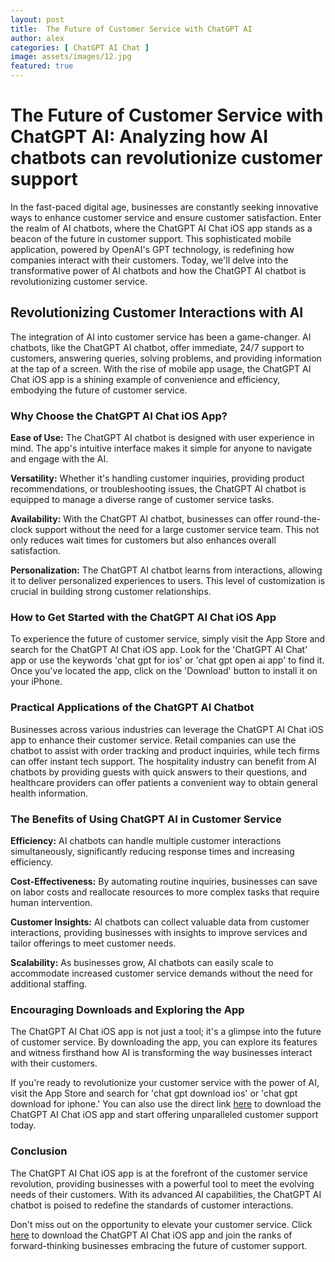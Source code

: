 ```yaml
---
layout: post
title:  The Future of Customer Service with ChatGPT AI
author: alex
categories: [ ChatGPT AI Chat ]
image: assets/images/12.jpg
featured: true
---
```


# The Future of Customer Service with ChatGPT AI: Analyzing how AI chatbots can revolutionize customer support

In the fast-paced digital age, businesses are constantly seeking innovative ways to enhance customer service and ensure customer satisfaction. Enter the realm of AI chatbots, where the ChatGPT AI Chat iOS app stands as a beacon of the future in customer support. This sophisticated mobile application, powered by OpenAI's GPT technology, is redefining how companies interact with their customers. Today, we'll delve into the transformative power of AI chatbots and how the ChatGPT AI chatbot is revolutionizing customer service.

## Revolutionizing Customer Interactions with AI

The integration of AI into customer service has been a game-changer. AI chatbots, like the ChatGPT AI chatbot, offer immediate, 24/7 support to customers, answering queries, solving problems, and providing information at the tap of a screen. With the rise of mobile app usage, the ChatGPT AI Chat iOS app is a shining example of convenience and efficiency, embodying the future of customer service.

### Why Choose the ChatGPT AI Chat iOS App?

**Ease of Use:** The ChatGPT AI chatbot is designed with user experience in mind. The app's intuitive interface makes it simple for anyone to navigate and engage with the AI.

**Versatility:** Whether it's handling customer inquiries, providing product recommendations, or troubleshooting issues, the ChatGPT AI chatbot is equipped to manage a diverse range of customer service tasks.

**Availability:** With the ChatGPT AI chatbot, businesses can offer round-the-clock support without the need for a large customer service team. This not only reduces wait times for customers but also enhances overall satisfaction.

**Personalization:** The ChatGPT AI chatbot learns from interactions, allowing it to deliver personalized experiences to users. This level of customization is crucial in building strong customer relationships.

### How to Get Started with the ChatGPT AI Chat iOS App

To experience the future of customer service, simply visit the App Store and search for the ChatGPT AI Chat iOS app. Look for the 'ChatGPT AI Chat' app or use the keywords 'chat gpt for ios' or 'chat gpt open ai app' to find it. Once you've located the app, click on the 'Download' button to install it on your iPhone.

### Practical Applications of the ChatGPT AI Chatbot

Businesses across various industries can leverage the ChatGPT AI Chat iOS app to enhance their customer service. Retail companies can use the chatbot to assist with order tracking and product inquiries, while tech firms can offer instant tech support. The hospitality industry can benefit from AI chatbots by providing guests with quick answers to their questions, and healthcare providers can offer patients a convenient way to obtain general health information.

### The Benefits of Using ChatGPT AI in Customer Service

**Efficiency:** AI chatbots can handle multiple customer interactions simultaneously, significantly reducing response times and increasing efficiency.

**Cost-Effectiveness:** By automating routine inquiries, businesses can save on labor costs and reallocate resources to more complex tasks that require human intervention.

**Customer Insights:** AI chatbots can collect valuable data from customer interactions, providing businesses with insights to improve services and tailor offerings to meet customer needs.

**Scalability:** As businesses grow, AI chatbots can easily scale to accommodate increased customer service demands without the need for additional staffing.

### Encouraging Downloads and Exploring the App

The ChatGPT AI Chat iOS app is not just a tool; it's a glimpse into the future of customer service. By downloading the app, you can explore its features and witness firsthand how AI is transforming the way businesses interact with their customers.

If you're ready to revolutionize your customer service with the power of AI, visit the App Store and search for 'chat gpt download ios' or 'chat gpt download for iphone.' You can also use the direct link [here](https://apps.apple.com/us/app/ai-ask-chat-with-ai-bots/id6472484891) to download the ChatGPT AI Chat iOS app and start offering unparalleled customer support today.

### Conclusion

The ChatGPT AI Chat iOS app is at the forefront of the customer service revolution, providing businesses with a powerful tool to meet the evolving needs of their customers. With its advanced AI capabilities, the ChatGPT AI chatbot is poised to redefine the standards of customer interactions.

Don't miss out on the opportunity to elevate your customer service. Click [here](https://apps.apple.com/us/app/ai-ask-chat-with-ai-bots/id6472484891) to download the ChatGPT AI Chat iOS app and join the ranks of forward-thinking businesses embracing the future of customer support.